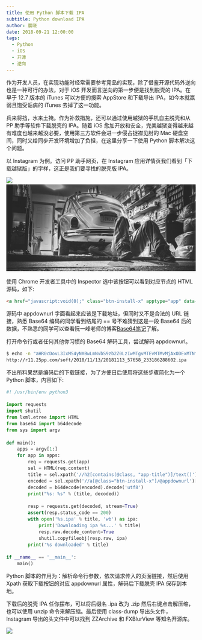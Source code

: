 ```yaml
---
title: 使用 Python 脚本下载 IPA
subtitle: Python download IPA
author: 晨晓
date: 2018-09-21 12:00:00
tags:
  - Python
  - iOS
  - 开源
  - 逆向
---
```


作为开发人员，在实现功能时经常需要参考竞品的实现，除了借鉴开源代码外逆向也是一种可行的办法，对于 iOS 开发而言逆向的第一步便是找到脱壳的 IPA。在早于 12.7 版本的 iTunes 可以方便的搜索 AppStore 和下载导出 IPA，如今本就羸弱且饱受诟病的 iTunes 去掉了这一功能。

兵来将挡，水来土掩。作为补救措施，还可以通过使用越狱的手机自主脱壳和从 PP 助手等软件下载脱壳的 IPA。随着 iOS 愈加开放和安全，完美越狱变得越来越有难度也越来越没必要，使用第三方软件会进一步侵占捉襟见肘的 Mac 硬盘空间，同时又给同步开发环境增加了负担，在这里分享一下使用 Python 脚本解决这个问题。

以 Instagram 为例。访问 PP 助手网页，在 Instagram 应用详情页我们看到「下载越狱版」的字样，这正是我们要寻找的脱壳版 IPA。

![](http://pwj4lonpu.bkt.clouddn.com/25pp-instagram.jpg)
![](../assets/images/home-bg.jpg)

使用 Chrome 开发者工具中的 Inspector 选中该按钮可以看到对应节点的 HTML 源码，如下:

```html
<a href="javascript:void(0);" class="btn-install-x" apptype="app" data-id="596531" data-iid="389801252" appname="Instagram" appversion="71.0" appdownurl="aHR0cDovL3IxMS4yNXBwLmNvbS9zb2Z0LzIwMTgvMTEvMTMvMjAxODExMTNfNTc2NThfMjMzMTg2Mjg4NjAyLmlwYQ==" closetimer="-1" onclick="return ppOneKeySetup(this)" data-stat-act="jb" data-stat-pos="install">下载越狱版</a>
```

源码中 appdownurl 字面看起来应该是下载地址，但同时又不是合法的 URL 链接，熟悉 Base64 编码的同学看到结尾的 == 号不难猜到这是一段 Base64 后的数据，不熟悉的同学可以查看阮一峰老师的博客[Base64笔记](http://www.ruanyifeng.com/blog/2008/06/base64.html)了解。

打开命令行或者任何其他你习惯的 Base64 解码工具，尝试解码 appdownurl。

```bash
$ echo -n "aHR0cDovL3IxMS4yNXBwLmNvbS9zb2Z0LzIwMTgvMTEvMTMvMjAxODExMTNfNTc2NThfMjMzMTg2Mjg4NjAyLmlwYQ==" | base64 -D
http://r11.25pp.com/soft/2018/11/13/20181113_57658_233186288602.ipa
```

不出所料果然是编码后的下载链接，为了方便日后使用将这些步骤简化为一个 Python 脚本，内容如下:

```python
#! /usr/bin/env python3

import requests
import shutil
from lxml.etree import HTML
from base64 import b64decode
from sys import argv

def main():
    apps = argv[1:]
    for app in apps:
        req = requests.get(app)
        sel = HTML(req.content)
        title = sel.xpath('//h2[contains(@class, "app-title")]/text()')[-1]
        encoded = sel.xpath('//a[@class="btn-install-x"]/@appdownurl')[-1]
        decoded = b64decode(encoded).decode('utf8')
        print("%s: %s" % (title, decoded))
        
        resp = requests.get(decoded, stream=True)
        assert(resp.status_code == 200)
        with open('%s.ipa' % title, 'wb') as ipa:
            print('Downloading ipa %s...' % title)
            resp.raw.decode_content=True
            shutil.copyfileobj(resp.raw, ipa)
        print('%s downloaded' % title)

if __name__ == '__main__':
    main()
```

Python 脚本的作用为：解析命令行参数，依次请求传入的页面链接，然后使用 Xpath 获取下载按钮的对应 appdownurl 属性，解码后下载脱壳 IPA 保存到本地。

下载后的脱壳 IPA 任你摆布，可以将后缀名 .ipa 改为 .zip 然后右键点击解压缩，也可以使用 unzip 命令来解压缩。最后使用 class-dump 导出头文件，Instagram 导出的头文件中可以找到 ZZArchive 和 FXBlurView 等知名开源库。

![](http://pwj4lonpu.bkt.clouddn.com/instagram-classdump.png)